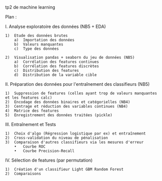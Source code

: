 tp2 de machine learning

Plan :

I.	Analyse exploratoire des données (NB5 + EDA)

	1)	Etude des données brutes
		a)	Importation des données
		b)	Valeurs manquantes
		c)	Type des données
		
	2)	Visualisation pandas + seaborn du jeu de données (NB5)
		a)	Corrélation des features continues
		b)	Corrélation des features discrètes
		c)	Distribution des features
		d)	Distribution de la variable cible
		
II.	Préparation des données pour l'entraînement des classifieurs  (NB5)

	1)	Suppression de features (celles ayant trop de valeurs manquantes et les features calc)
	2)	Encodage des données binaires et catégorielles (NB4)
	3)	Centrage et réduction des variables continues (NB4)
	4)	Matrice des features
	5)	Enregistrement des données traitées (pickle)

III.	Entraînement et Tests

	1)	Choix d'algo (Régression logistique par ex) et entraînement
	2)	Cross-validation du niveau de pénalisation
	3)	Comparaison d'autres classifieurs via les mesures d'erreur
		•	Courbe ROC
		•	Courbe Precision-Recall
		
IV.	Sélection de features (par permutation)

	1)	Création d'un classifieur Light GBM Random Forest
	2)	Comparaisons
